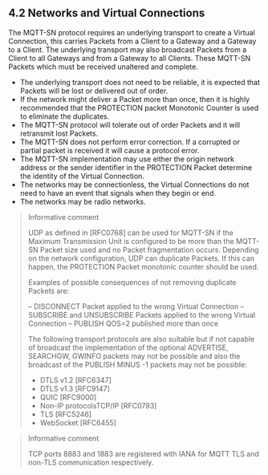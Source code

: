<!-- transformation-note: left upstream numbering of headings for verification -->
## 4.2 Networks and Virtual Connections
<!-- transformation-note: replaced ampersand with english word "and" in above section title. -->

The MQTT-SN protocol requires an underlying transport to create a Virtual Connection, this carries Packets from a Client to a Gateway and a Gateway to a Client.
The underlying transport may also broadcast Packets from a Client to all Gateways and from a Gateway to all Clients.
These MQTT-SN Packets which must be received unaltered and complete.

- The underlying transport does not need to be reliable, it is expected that Packets will be lost or delivered out of order.
- If the network might deliver a Packet more than once, then it is highly recommended that the PROTECTION packet Monotonic Counter is used to eliminate the duplicates.
- The MQTT-SN protocol will tolerate out of order Packets and it will retransmit lost Packets.
- The MQTT-SN does not perform error correction. If a corrupted or partial packet is received it will cause a protocol error.
- The MQTT-SN implementation may use either the origin network address or the sender identifier in the PROTECTION Packet determine the identity of the Virtual Connection.
- The networks may be connectionless, the Virtual Connections do not need to have an event that signals when they begin or end.
- The networks may be radio networks.

> Informative comment
> 
> UDP as defined in [RFC0768] can be used for MQTT-SN if the Maximum Transmission Unit is configured to be more than the MQTT-SN Packet size used and no Packet fragmentation occurs.
> Depending on the network configuration, UDP can duplicate Packets.
> If this can happen, the PROTECTION Packet monotonic counter should be used.
>
>Examples of possible consequences of not removing duplicate Packets are:
>
>– DISCONNECT Packet applied to the wrong Virtual Connection
>– SUBSCRIBE and UNSUBSCRIBE Packets applied to the wrong Virtual Connection
>– PUBLISH QOS=2 published more than once
>
>The following transport protocols are also suitable but if not capable of broadcast the implementation of the optional ADVERTISE, SEARCHGW,
>GWINFO packets may not be possible and also the broadcast of the PUBLISH MINUS -1 packets may not be possible:
>
>- DTLS v1.2 \[RFC6347]
>- DTLS v1.3 \[RFC9147]
>- QUIC \[RFC9000]
>- Non-IP protocolsTCP/IP \[RFC0793]
>- TLS \[RFC5246]
>- WebSocket \[RFC6455]
<!-- transformation-note: ensure all these references in above list are present (at least) in the informative references section. -->

> Informative comment
> 
> TCP ports 8883 and 1883 are registered with IANA for MQTT TLS and non-TLS communication respectively.
